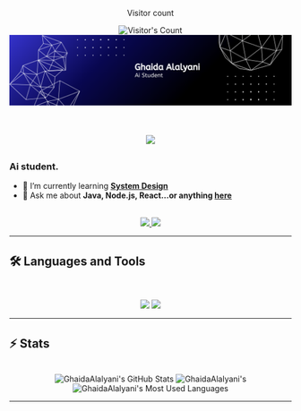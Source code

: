 <div align="center"> 
  <p>Visitor count</p>
  <img src="https://profile-counter.glitch.me/GhaidaAlalyani/count.svg" alt="Visitor's Count" />
</div>

<img src="https://github.com/GhaidaAlalyani/GhaidaAlalyani/blob/main/GithupBanner.png" alt="Banner of a developer sitting in front of a desk">


<h1 align="center">
    <img src="https://readme-typing-svg.herokuapp.com/?font=Inter&size=48&center=true&vCenter=true&width=500&height=70&color=F0FFFF&duration=4000&lines=Hello+World!+👋;+I'm+Ghaida+Alalyani!;" />
</h1>


### Ai student.


- 🌱 I’m currently learning **[System Design](https://blog.bytebytego.com/p/free-system-design-pdf-158-pages)**
- 💬 Ask me about **Java, Node.js, React...or anything [here](https://github.com/{USERNAME}/{USERNAME}/issues)**

<br>

<div align="center">
  <a href="Ghaidaalyani@gmail.com">
    <img src="https://img.shields.io/badge/Gmail-333333?style=for-the-badge&logo=gmail&logoColor=red" />
  </a>
  <a href="www.linkedin.com/in/ghaida-alalyani-3a8613288" target="_blank">
    <img src="https://img.shields.io/badge/LinkedIn-0077B5?style=for-the-badge&logo=linkedin&logoColor=white" target="_blank" />
  </a>
</div>

<hr>


## 🛠️ Languages and Tools

<br>

<p align="center">
  <img src="https://skillicons.dev/icons?i=java,react,opencv" />
  <img src="https://skillicons.dev/icons?i=html,css,python,figma,vscode,pytorch,tensorflow,sklearn,fastapi,docker" />
</p>

<hr>

## ⚡️ Stats

<br>

<div align=center>
  <img width=390 src="https://github-readme-stats.vercel.app/api?username=GhaidaAlalyani&theme=transparent&count_private=true&show_icons=true&rank_icon=github&locale=en" alt="GhaidaAlalyani's GitHub Stats" />
  <img width=390 src="https://github-readme-streak-stats.herokuapp.com/?user=GhaidaAlalyani&theme=transparent&count_private=true&border_radius=10&locale=en" alt="GhaidaAlalyani's" />
  <img width=325 src="https://github-readme-stats.vercel.app/api/top-langs?username=GhaidaAlalyani&theme=transparent&layout=donut&hide=css&langs_count=8&border_radius=10&show_icons=true&locale=en" alt="GhaidaAlalyani's Most Used Languages" />
</div>

<hr>
